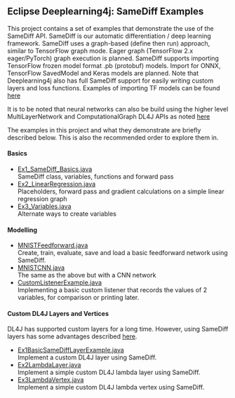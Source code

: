 ##  Eclipse Deeplearning4j: SameDiff Examples  

This project contains a set of examples that demonstrate the use of the SameDiff API. SameDiff is our automatic differentiation / deep learning framework. SameDiff uses a graph-based (define then run) approach, similar to TensorFlow graph mode. Eager graph (TensorFlow 2.x eager/PyTorch) graph execution is planned. SameDiff supports importing TensorFlow frozen model format .pb (protobuf) models. Import for ONNX, TensorFlow SavedModel and Keras models are planned. Note that Deeplearning4j also has full SameDiff support for easily writing custom layers and loss functions. Examples of importing TF models can be found [here](../tensorflow-keras-import-examples)

It is to be noted that neural networks can also be build using the higher level MultiLayerNetwork and ComputationalGraph DL4J APIs as noted [here](../dl4j-examples)

The examples in this project and what they demonstrate are briefly described below. This is also the recommended order to explore them in.
#### Basics
* [Ex1_SameDiff_Basics.java](./src/main/java/org/nd4j/examples/samediff/quickstart/basics/Ex1_SameDiff_Basics.java)  
SameDiff class, variables, functions and forward pass
* [Ex2_LinearRegression.java](./src/main/java/org/nd4j/examples/samediff/quickstart/basics/Ex2_LinearRegression.java)  
Placeholders, forward pass and gradient calculations on a simple linear regression graph  
* [Ex3_Variables.java](./src/main/java/org/nd4j/examples/samediff/quickstart/basics/Ex3_Variables.java)  
Alternate ways to create variables

#### Modelling
* [MNISTFeedforward.java](./src/main/java/org/nd4j/examples/samediff/quickstart/modeling/MNISTFeedforward.java)  
Create, train, evaluate, save and load a basic feedforward network using SameDiff.  
* [MNISTCNN.java](./src/main/java/org/nd4j/examples/samediff/quickstart/modeling/MNISTCNN.java)  
The same as the above but with a CNN network
* [CustomListenerExample.java](./src/main/java/org/nd4j/examples/samediff/quickstart/modeling/CustomListenerExample.java)  
Implementing a basic custom listener that records the values of 2 variables, for comparison or printing later.  

#### Custom DL4J Layers and Vertices
DL4J has supported custom layers for a long time. However, using SameDiff layers has some advantages described [here](src/main/java/org/nd4j/examples/samediff/customizingdl4j/README.md).

* [Ex1BasicSameDiffLayerExample.java](./src/main/java/org/nd4j/examples/samediff/customizingdl4j/Ex1BasicSameDiffLayerExample.java)   
Implement a custom DL4J layer using SameDiff.
* [Ex2LambdaLayer.java](./src/main/java/org/nd4j/examples/samediff/customizingdl4j/Ex2LambdaLayer.java)  
Implement a simple custom DL4J lambda layer using SameDiff.
* [Ex3LambdaVertex.java](./src/main/java/org/nd4j/examples/samediff/customizingdl4j/Ex3LambdaVertex.java)  
Implement a simple custom DL4J lambda vertex using SameDiff.

